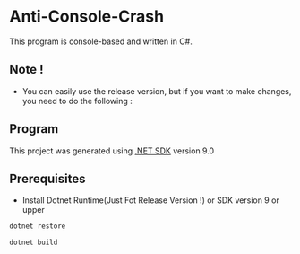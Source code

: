 # Anti-Console-Crash
This program is console-based and written in C#.

## Note !

- You can easily use the release version, but if you want to make changes, you need to do the following :

## Program

This project was generated using [.NET SDK](https://dotnet.microsoft.com/en-us/download/dotnet/8.0) version 9.0

## Prerequisites

- Install Dotnet Runtime(Just Fot Release Version !) or SDK version 9 or upper

```bash
dotnet restore
```
```bash
dotnet build
```